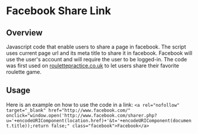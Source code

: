 # Facebook Share Link
## Overview
Javascript code that enable users to share a page in facebook.
The script uses current page url and its meta title to share it in facebook. Facebook will use the user's account and will require the user to be logged-in.
The code was first used on [roulettepractice.co.uk](http://www.roulettepractice.co.uk/) to let users share their favorite roulette game.

## Usage
Here is an example on how to use the code in a link:
`
<a rel="nofollow" target="_blank" href="http://www.facebook.com/" onclick="window.open('http://www.facebook.com/sharer.php?u='+encodeURIComponent(location.href)+'&t='+encodeURIComponent(document.title));return false;" class="facebook">Facebook</a>
`
